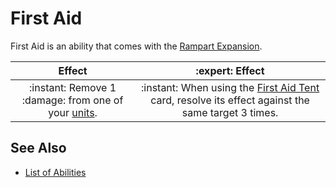 # First Aid

First Aid is an ability that comes with the [Rampart Expansion](../content.md).

| Effect | :expert: Effect |
| :---: | :---: |
| :instant: Remove 1 :damage: from one of your [units](../units.md). | :instant: When using the [First Aid Tent](../war_machines/first_aid_tent.md) card, resolve its effect against the same target 3 times. |


## See Also

- [List of Abilities](../abilities.md)

